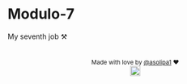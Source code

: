 # Modulo-7
My seventh job ⚒

  ##
  
<div align="center">

<sub>Made with love by <a href="https://portfolio-ashy-eight-94.vercel.app/" target="_blank">@asolipa1<a> ❤️</sub>  
<img height="20px" src="https://user-images.githubusercontent.com/49994083/189573872-f81a164a-de54-4536-a520-5e5124cf9653.png">
</div>
